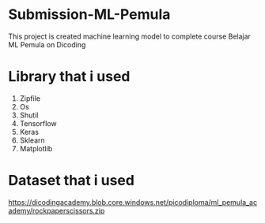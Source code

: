 # Submission-ML-Pemula
This project is created machine learning model to complete course Belajar ML Pemula on Dicoding

# Library that i used
1. Zipfile
2. Os
3. Shutil
4. Tensorflow
5. Keras
6. Sklearn
7. Matplotlib

# Dataset that i used
https://dicodingacademy.blob.core.windows.net/picodiploma/ml_pemula_academy/rockpaperscissors.zip
